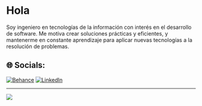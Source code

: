 # Hola

Soy ingeniero en tecnologías de la información con interés en el desarrollo de software. Me motiva crear soluciones prácticas y eficientes, y mantenerme en constante aprendizaje para aplicar nuevas tecnologías a la resolución de problemas.

## 🌐 Socials:
[![Behance](https://img.shields.io/badge/Behance-1769ff?logo=behance&logoColor=white)](https://behance.net/https://www.behance.net/alfredogarcia99) [![LinkedIn](https://img.shields.io/badge/LinkedIn-%230077B5.svg?logo=linkedin&logoColor=white)](https://linkedin.com/in/https://www.linkedin.com/in/ad-g099/)

---
[![](https://visitcount.itsvg.in/api?id=AldG99&icon=0&color=0)](https://visitcount.itsvg.in)

<!-- Proudly created with GPRM ( https://gprm.itsvg.in ) -->
